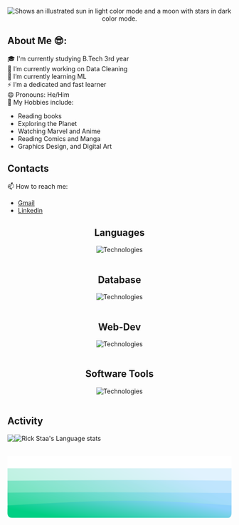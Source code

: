 
<p align="center">
<picture>
  <source media="(prefers-color-scheme: dark)" srcset="https://github.com/Soumyadeepchanda/Soumyadeepchanda/blob/main/name.jpg?raw=true">
  <source media="(prefers-color-scheme: light)" srcset="https://github.com/Soumyadeepchanda/Soumyadeepchanda/blob/main/name.jpg?raw=true">
  <img alt="Shows an illustrated sun in light color mode and a moon with stars in dark color mode." src="https://user-images.githubusercontent.com/25423296/163456779-a8556205-d0a5-45e2-ac17-42d089e3c3f8.png">
</picture>
</p>


## About Me 😎:

🎓 I'm currently studying B.Tech 3rd year<br>
🔭 I’m currently working on Data Cleaning<br>
🌱 I’m currently learning ML<br>
⚡ I’m a dedicated and fast learner<br>
😄 Pronouns: He/Him<br>
🔭 My Hobbies include:
 <ul>
      <li>Reading books</l1>
      <li>Exploring the Planet</li>
      <li>Watching Marvel and Anime</li>
      <li>Reading Comics and Manga</li>
      <li>Graphics Design, and Digital Art</li>
</ul>

<!--
<hr>
<center>
<img src="https://komarev.com/ghpvc/?username=Soumyadeepchanda&label=People+Who+Viewed+My+Profile" >
</center>
-->

<p>
  <h2>Contacts</h2>
  📫 How to reach me: 
  <ul>
  <li><a href="mailto:chandasoumyadeep2002@gmail.com ">Gmail</a></li>
  <li><a href="mailto:www.linkedin.com/in/soumyadeep-chanda-852030202 ">Linkedin</a></li>
  </ul>
</p>


<div align="center">

  <h2>Languages</h2>
      <img src="https://skillicons.dev/icons?i=c,cpp,python&perline=8" alt="Technologies">
  <br><br>
   <h2>Database</h2>
      <img src="https://skillicons.dev/icons?i=mysql,sqlite,postgres&perline=8" alt="Technologies">
  <br><br>
   <h2>Web-Dev</h2>
      <img src="https://skillicons.dev/icons?i=html,css,js&perline=8" alt="Technologies">
  <br><br>
 <h2>Software Tools</h2>
      <img src="https://skillicons.dev/icons?i=vscode,&perline=1" alt="Technologies">
  <br><br>
  </div>
  
<h2>Activity</h2>
<!-- <div style="display: flex; flex-direction: row;">
 <img class="img height=450 width=450"  src="https://github-readme-stats.vercel.app/api?username=Soumyadeepchanda&show_icons=true&theme=radical" />
 <img class="img  height=450 width=450" src="https://github-readme-stats.vercel.app/api/top-langs/?username=Soumyadeepchanda&theme=radical&layout=compact" />
</div> -->

<div align="center" style="display: flex; flex-direction: row;">
<img class="img"  src="https://github-readme-stats.vercel.app/api?username=Soumyadeepchanda&show_icons=true&theme=radical" /><br><br>
  <img class="img"src="https://github-readme-stats.vercel.app/api/top-langs/?username=Soumyadeepchanda&layout=compact" alt="Rick Staa's Language stats" />
</a> 
  </div>


<div margin="20px">
  <p>
    <p>
      <img src="img/waves_.svg" alt="Waves SVG">
    </p>
  </p>
</div>
